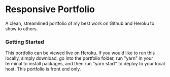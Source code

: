 # Responsive Portfolio
A clean, streamlined portfolio of my best work on Github and Heroku to show to others.

### Getting Started
This portfolio can be viewed live on Heroku. If you would like to run this locally, simply download, go into the portfolio folder, run "yarn" in your terminal to install packages, and then run "yarn start" to deploy to your local host. This portfolio is front end only.
